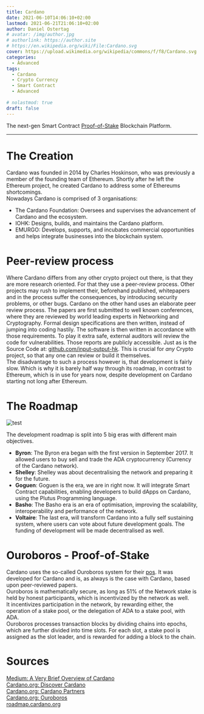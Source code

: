 ```yaml
---
title: Cardano
date: 2021-06-10T14:06:10+02:00
lastmod: 2021-06-21T21:06:10+02:00
author: Daniel Ostertag
# avatar: /img/author.jpg
# authorlink: https://author.site
# https://en.wikipedia.org/wiki/File:Cardano.svg
cover: https://upload.wikimedia.org/wikipedia/commons/f/f8/Cardano.svg
categories:
  - Advanced
tags:
  - Cardano
  - Crypto Currency
  - Smart Contract
  - Advanced
  
# nolastmod: true
draft: false
---
```


The next-gen Smart Contract [Proof-of-Stake](/science-communication-btc/posts/consensus_mechanisms) Blockchain Platform. 

<!--more-->
------------

# The Creation
Cardano was founded in 2014 by Charles Hoskinson, who was previously a member of the founding team of Ethereum. Shortly after he left the Ethereum project, he created Cardano to address some of Ethereums shortcomings.  
Nowadays Cardano is comprised of 3 organisations: 
- The Cardano Foundation: Oversees and supervises the advancement of Cardano and the ecosystem.
- IOHK: Designs, builds, and maintains the Cardano platform.
- EMURGO: Develops, supports, and incubates commercial opportunities and helps integrate businesses into the blockchain system.

# Peer-review process
Where Cardano differs from any other crypto project out there, is that they are more research oriented. For that they use a peer-review process. Other projects may rush to implement their, beforehand published, whitepapers and in the process suffer the consequences, by introducing security problems, or other bugs. Cardano on the other hand uses an elaborate peer review process. The papers are first submitted to well known conferences, where they are reviewed by world leading experts in Networking and Cryptography. Formal design specifications are then written, instead of jumping into coding hastily. The software is then written in accordance with those requirements. To play it extra safe, external auditors will review the code for vulnerabilities. Those reports are publicly accessible. Just as is the Source Code at: [github.com/input-output-hk](https://github.com/input-output-hk). This is crucial for *any* Crypto project, so that any one can review or build it themselves.  
The disadvantage to such a process however is, that development is fairly slow. Which is why it is barely half way through its roadmap, in contrast to Ethereum, which is in use for years now, despite development on Cardano starting not long after Ethereum. 

# The Roadmap

![test](/science-communication-btc/cardano_roadmap.png)


The development roadmap is split into 5 big eras with different main objectives.  
- **Byron**: The Byron era began with the first version in September 2017. It allowed users to buy sell and trade the ADA cryptocurrency (Currency of the Cardano network). 
- **Shelley**: Shelley was about decentralising the network and preparing it for the future. 
- **Goguen**: Goguen is the era, we are in right now. It will integrate Smart Contract capabilities, enabling developers to build dApps on Cardano, using the Plutus Programming language. 
- **Basho**: The Basho era is an era of optimisation, improving the scalability, interoperability and performance of the network. 
- **Voltaire**: The last era, will transform Cardano into a fully self sustaining system, where users can vote about future development goals. The funding of development will be made decentralised as well. 

# Ouroboros - Proof-of-Stake
Cardano uses the so-called Ouroboros system for their [pos](/science-communication-btc/posts/consensus_mechanisms). It was developed for Cardano and is, as always is the case with Cardano, based upon peer-reviewed papers.  
Ouroboros is mathematically secure, as long as 51% of the Network stake is held by honest participants, which is incentivized by the network as well.  
It incentivizes participation in the network, by rewarding either, the operation of a stake pool, or the delegation of ADA to a stake pool, with ADA.  
Ouroboros processes transaction blocks by dividing chains into epochs, which are further divided into time slots. For each slot, a stake pool is assigned as the slot leader, and is rewarded for adding a block to the chain. 

# Sources
[Medium: A Very Brief Overview of Cardano](https://medium.com/coinmonks/a-very-brief-overview-of-cardano-907a3c8d665e)  
[Cardano.org: Discover Cardano](https://cardano.org/discover-cardano)  
[Cardano.org: Cardano Partners](https://cardano.org/partners/)  
[Cardano.org: Ouroboros](https://cardano.org/ouroboros/)  
[roadmap.cardano.org](https://roadmap.cardano.org/en/)  

